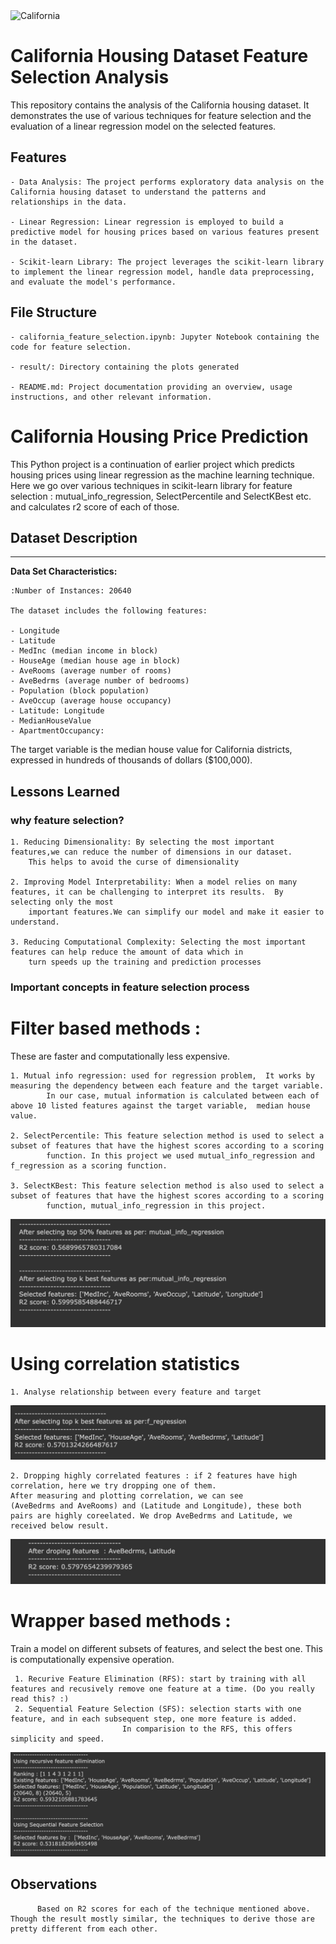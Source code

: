 <!-- ![plot](./result/cal_housing.jpeg) -->
<img src="./result/feature_sselection1.web" alt="California" height="350" width="700">

# California Housing Dataset Feature Selection Analysis

This repository contains the analysis of the California housing dataset. It demonstrates the use of various techniques for feature selection and the evaluation of a linear regression model on the selected features.



## Features

    - Data Analysis: The project performs exploratory data analysis on the California housing dataset to understand the patterns and relationships in the data.

    - Linear Regression: Linear regression is employed to build a predictive model for housing prices based on various features present in the dataset.

    - Scikit-learn Library: The project leverages the scikit-learn library to implement the linear regression model, handle data preprocessing, and evaluate the model's performance.


## File Structure


    - california_feature_selection.ipynb: Jupyter Notebook containing the code for feature selection.

    - result/: Directory containing the plots generated

    - README.md: Project documentation providing an overview, usage instructions, and other relevant information.
# California Housing Price Prediction

This Python project is a continuation of earlier project which predicts housing prices using linear regression as the machine learning technique. Here we go over various techniques in scikit-learn library for feature selection : mutual_info_regression, SelectPercentile and SelectKBest etc. and calculates r2 score of each of those.




## Dataset Description
--------------------------

**Data Set Characteristics:**

    :Number of Instances: 20640

    The dataset includes the following features:

    - Longitude
    - Latitude
    - MedInc (median income in block)
    - HouseAge (median house age in block)
    - AveRooms (average number of rooms)
    - AveBedrms (average number of bedrooms)
    - Population (block population)
    - AveOccup (average house occupancy)
    - Latitude: Longitude
    - MedianHouseValue
    - ApartmentOccupancy:

The target variable is the median house value for California districts,
expressed in hundreds of thousands of dollars ($100,000).


## Lessons Learned

### why feature selection?
    1. Reducing Dimensionality: By selecting the most important features,we can reduce the number of dimensions in our dataset. 
        This helps to avoid the curse of dimensionality

    2. Improving Model Interpretability: When a model relies on many features, it can be challenging to interpret its results.  By selecting only the most 
        important features.We can simplify our model and make it easier to understand.

    3. Reducing Computational Complexity: Selecting the most important features can help reduce the amount of data which in 
        turn speeds up the training and prediction processes
    

### Important concepts in feature selection process

# Filter based methods : 
These are faster and computationally less expensive.

    1. Mutual info regression: used for regression problem,  It works by measuring the dependency between each feature and the target variable. 
            In our case, mutual information is calculated between each of above 10 listed features against the target variable,  median house value. 

    2. SelectPercentile: This feature selection method is used to select a subset of features that have the highest scores according to a scoring
            function. In this project we used mutual_info_regression and f_regression as a scoring function. 

    3. SelectKBest: This feature selection method is also used to select a subset of features that have the highest scores according to a scoring 
            function, mutual_info_regression in this project.
![App Screenshot](./result/filter_based.png)

# Using correlation statistics
    1. Analyse relationship between every feature and target 
![App Screenshot](./result/correlation-1.png)

    2. Dropping highly correlated features : if 2 features have high correlation, here we try dropping one of them. 
    After measuring and plotting correlation, we can see 
    (AveBedrms and AveRooms) and (Latitude and Longitude), these both pairs are highly coreelated. We drop AveBedrms and Latitude, we received below result. 
![App Screenshot](./result/drop_corelated.png)

# Wrapper based methods : 
Train a model on different subsets of features, and select the best one. This is computationally expensive operation.

     1. Recurive Feature Elimination (RFS): start by training with all features and recusively remove one feature at a time. (Do you really read this? :)
     2. Sequential Feature Selection (SFS): selection starts with one feature, and in each subsequent step, one more feature is added.
                             In comparision to the RFS, this offers simplicity and speed.
![App Screenshot](./result/wrapper_based.png)     

## Observations
          Based on R2 scores for each of the technique mentioned above. Though the result mostly similar, the techniques to derive those are pretty different from each other.





